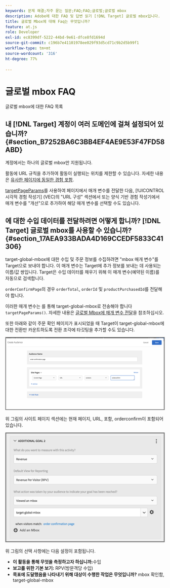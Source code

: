 ```yaml
---
keywords: 문제 해결;자주 묻는 질문;FAQ;FAQ;글로벌;글로벌 mbox
description: Adobe에 대한 FAQ 및 답변 읽기 [!DNL Target] 글로벌 mbox입니다.
title: 글로벌 Mbox에 대해 Faq는 무엇입니까?
feature: at.js
role: Developer
exl-id: ec8399df-5222-44bd-9e61-dfce8fd1694d
source-git-commit: c196b7e41101978ee029f93d5cd71c9b2d5b99f1
workflow-type: tm+mt
source-wordcount: '316'
ht-degree: 77%

---
```


# 글로벌 mbox FAQ

글로벌 mbox에 대한 FAQ 목록

## 내 [!DNL Target] 계정이 여러 도메인에 걸쳐 설정되어 있습니까? {#section_B7252BA6C3BB4EF4AE9E53F47FD58ABD}

계정에서는 하나의 글로벌 mbox만 지원됩니다.

활동에 URL 규칙을 추가하여 활동이 실행되는 위치를 제한할 수 있습니다. 자세한 내용은 [유사한 페이지에 동일한 경험 포함](/help/main/c-experiences/c-visual-experience-composer/temtest.md#task_2539D51A18044F82B0D9895636546781).

[targetPageParams](https://developer.adobe.com/target/implement/client-side/atjs/atjs-functions/targetpageparams/)를 사용하여 페이지에서 매개 변수를 전달한 다음, [!UICONTROL 시각적 경험 작성기] (VEC)의 &quot;URL 구성&quot; 섹션에서 또는 양식 기반 경험 작성기에서 매개 변수를 &quot;개선&quot;으로 추가하여 해당 매개 변수를 선택할 수도 있습니다.

## 에 대한 수입 데이터를 전달하려면 어떻게 합니까? [!DNL Target] 글로벌 mbox를 사용할 수 있습니까? {#section_17AEA933BADA4D169CCEDF5833C41306}

target-global-mbox에 대한 수입 및 주문 정보를 수집하려면 &quot;mbox 매개 변수&quot;를 Target으로 보내야 합니다. 이 매개 변수는 Target에 추가 정보를 보내는 데 사용되는 이름/값 쌍입니다. Target은 수입 데이터를 채우기 위해 이 매개 변수(예약된 이름)를 자동으로 검색합니다.

`orderConfirmPage`의 경우 `orderTotal`, `orderId` 및 `productPurchasedId`를 전달해야 합니다. 

이러한 매개 변수는 를 통해 target-global-mbox로 전송해야 합니다 `targetPageParams()`. 자세한 내용은 [글로벌 Mbox에 매개 변수 전달](https://developer.adobe.com/target/implement/client-side/atjs/global-mbox/pass-parameters-to-global-mbox/)을 참조하십시오.

또한 아래와 같이 주문 확인 페이지가 표시되었을 때 Target이 target-global-mbox에 대한 전환만 카운트하도록 전환 조각에 타깃팅을 추가할 수도 있습니다.

![](assets/revenue1.png)

위 그림의 사이트 페이지 섹션에는 현재 페이지, URL, 포함, orderconfirm이 포함되어 있습니다.

![](assets/revenue2.png)

위 그림의 선택 사항에는 다음 설정이 포함됩니다.

* **이 활동을 통해 무엇을 측정하고자 하십니까:**&#x200B;수입
* **보고를 위한 기본 보기:** RPV(방문객당 수입)
* **목표에 도달했음을 나타내기 위해 대상이 수행한 작업은 무엇입니까?** mbox 확인함, target-global-mbox
